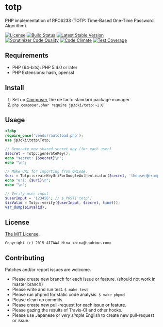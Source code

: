 totp
====

PHP implementation of RFC6238 (TOTP: Time-Based One-Time Password Algorithm).

[![License](https://poser.pugx.org/jp3cki/totp/license.svg)](https://packagist.org/packages/jp3cki/totp)
[![Build Status](https://travis-ci.org/fetus-hina/totp.svg)](https://travis-ci.org/fetus-hina/totp)
[![Latest Stable Version](https://poser.pugx.org/jp3cki/totp/v/stable.svg)](https://packagist.org/packages/jp3cki/totp)
[![Scrutinizer Code Quality](https://scrutinizer-ci.com/g/fetus-hina/totp/badges/quality-score.png?b=master)](https://scrutinizer-ci.com/g/fetus-hina/totp/?branch=master)
[![Code Climate](https://codeclimate.com/github/fetus-hina/totp/badges/gpa.svg)](https://codeclimate.com/github/fetus-hina/totp)
[![Test Coverage](https://codeclimate.com/github/fetus-hina/totp/badges/coverage.svg)](https://codeclimate.com/github/fetus-hina/totp)

Requirements
------------

* PHP (64-bits): PHP 5.4.0 or later
* PHP Extensions: hash, openssl

Install
-------

1. Set up [Composer](https://getcomposer.org/), the de facto standard package manager.
2. `php composer.phar require jp3cki/totp:~1.0`

Usage
-----
```php
<?php
require_once('vendor/autoload.php');
use jp3cki\totp\Totp;

// Generate new shared-secret key (for each user)
$secret = Totp::generateKey();
echo "secret: {$secret}\n";
echo "\n";

// Make URI for importing from QRCode.
$uri = Totp::createKeyUriForGoogleAuthenticator($secret, 'theuser@example.com', 'Issuer Name');
echo "uri: {$uri}\n";
echo "\n";

// Verify user input
$userInput = '123456'; // $_POST['totp']
$isValid = Totp::verify($userInput, $secret, time());
var_dump($isValid);
```

License
-------

[The MIT License](https://github.com/fetus-hina/totp/blob/master/LICENSE).

`Copyright (c) 2015 AIZAWA Hina <hina@bouhime.com>`

Contributing
------------

Patches and/or report issues are welcome.

* Please create new branch for each issue or feature. (should not work in master branch)
* Please write and run test. `$ make test`
* Please run phpmd for static code analysis. `$ make phpmd`
* Please clean up commits.
* Please create new pull-request for each issue or feature.
* Please gazing the results of Travis-CI and other hooks.
* Please use Japanese or *very simple* English to create new pull-request or issue.
